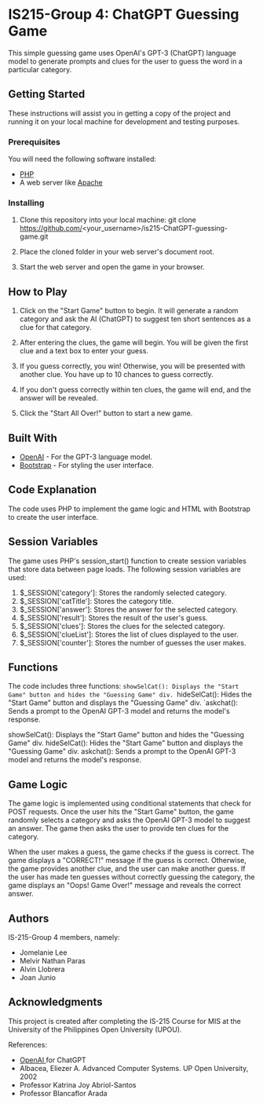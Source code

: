 # IS215-Group 4: ChatGPT Guessing Game

This simple guessing game uses OpenAI's GPT-3 (ChatGPT) language model to generate prompts and clues for the user to guess the word in a particular category.

## Getting Started
These instructions will assist you in getting a copy of the project and running it on your local machine for development and testing purposes.

### Prerequisites
You will need the following software installed:
* [PHP](https://www.php.net/downloads)
* A web server like [Apache](https://httpd.apache.org/download.cgi)

### Installing
1. Clone this repository into your local machine:
git clone https://github.com/<your_username>/is215-ChatGPT-guessing-game.git

2. Place the cloned folder in your web server's document root.

3. Start the web server and open the game in your browser.

## How to Play
1. Click on the "Start Game" button to begin. It will generate a random category and ask the AI (ChatGPT) to suggest ten short sentences as a clue for that category.

2. After entering the clues, the game will begin. You will be given the first clue and a text box to enter your guess.

3. If you guess correctly, you win! Otherwise, you will be presented with another clue. You have up to 10 chances to guess correctly.

4. If you don't guess correctly within ten clues, the game will end, and the answer will be revealed.

5. Click the "Start All Over!" button to start a new game.

## Built With
* [OpenAI](https://openai.com/) - For the GPT-3 language model.
* [Bootstrap](https://getbootstrap.com/) - For styling the user interface.

## Code Explanation
The code uses PHP to implement the game logic and HTML with Bootstrap to create the user interface.

## Session Variables
The game uses PHP's session_start() function to create session variables that store data between page loads. The following session variables are used:

1. $_SESSION['category']: Stores the randomly selected category.
2. $_SESSION['catTitle']: Stores the category title.
3. $_SESSION['answer']: Stores the answer for the selected category.
4. $_SESSION['result']: Stores the result of the user's guess.
5. $_SESSION['clues']: Stores the clues for the selected category.
6. $_SESSION['clueList']: Stores the list of clues displayed to the user.
7. $_SESSION['counter']: Stores the number of guesses the user makes.

## Functions
The code includes three functions:
`showSelCat(): Displays the "Start Game" button and hides the "Guessing Game" div.
`hideSelCat(): Hides the "Start Game" button and displays the "Guessing Game" div.
`askchat(): Sends a prompt to the OpenAI GPT-3 model and returns the model's response.

showSelCat(): Displays the "Start Game" button and hides the "Guessing Game" div.
hideSelCat(): Hides the "Start Game" button and displays the "Guessing Game" div.
askchat(): Sends a prompt to the OpenAI GPT-3 model and returns the model's response.

## Game Logic
The game logic is implemented using conditional statements that check for POST requests. Once the user hits the "Start Game" button, the game randomly selects a category and asks the OpenAI GPT-3 model to suggest an answer. The game then asks the user to provide ten clues for the category.

When the user makes a guess, the game checks if the guess is correct. The game displays a "CORRECT!" message if the guess is correct. Otherwise, the game provides another clue, and the user can make another guess. If the user has made ten guesses without correctly guessing the category, the game displays an "Oops! Game Over!" message and reveals the correct answer.


## Authors
IS-215-Group 4 members, namely:
* Jomelanie Lee
* Melvir Nathan Paras
* Alvin Llobrera
* Joan Junio


## Acknowledgments
This project is created after completing the IS-215 Course for MIS at the University of the Philippines Open University (UPOU).

References:
* [OpenAI ](https://openai.com/) for ChatGPT
* Albacea, Eliezer A. Advanced Computer Systems. UP Open University, 2002
* Professor Katrina Joy Abriol-Santos
* Professor Blancaflor Arada
